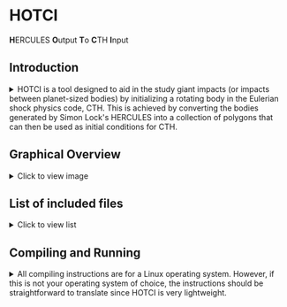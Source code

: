 # HOTCI

**H**ERCULES **O**utput **T**o **C**TH **I**nput

## Introduction
<details>
    <summary>
HOTCI is a tool designed to aid in the study giant impacts (or impacts between planet-sized bodies) by initializing a rotating body in the Eulerian shock physics code, CTH. This is achieved by converting the bodies generated by Simon Lock's HERCULES into a collection of polygons that can then be used as initial conditions for CTH.
</summary>

### What is HERCULES?
HERCULES (Highly Eccentric Rotating Concentric U [Potential] Layers Equilibrium Structure) is a program written by Simon Lock to solve for the equilibrium structure of a self-gravitating fluid. The algorithm used by HERCULES was originally found by Hubbard (2012, 2013) in order to study Jupiter. The algorithm has since been extended by Kong et al. (2013) and Hubbard et al. (2014) to accomodate bodies with large rotational distortion. HERCULES is an open-source manifestation of this algorithm, written in C++.

### What is CTH?
CTH is a large shock-physics code that has been over-seen by many employees of Sandia National Laboratory. It is fundamentally an Eulerian method though at each time-step it solves the Lagrangian equations and remaps the solution to the Eulerian grid via a van Leer scheme that is accurate to second order (van Leer, 1977; McGlaun, 1982). CTH implements two major features that make it popular for simulating giant impacts. Firstly, it implements self-gravity, which is critical for studying any process in the large length regime. Secondly, it implements adaptive mesh refinement, wherein the Eulerian mesh is recursively subdivided to increase resolution locally, this saves computational resources when large regions of the simulation domain are occupied by the void of space.

### Flow of Data in HOTCI
HOTCI is a small script written in Python3 and C++ that can be used to simulate rapidly rotating bodies in the shock physics code CTH. This is accomplished through the following multistep process. First, a rotating body is generated using HERCULES. The output of HERCULES (which is a custom binary format) is read and analyzed by HOTCI. During this step HOTCI attempts to match data-points in HERCULES directly to points on the surface of a polygon in CTH. However, HOTCI might unresolve the body if the resolution in HERCULES is too high. since HERCULES performs without calculating temperature, HOTCI may also calculate the temperature if the user desires. Next, the data that defines the body is converted into a string format that can be read by CTH. A surrogate CTH input file must supplied to HOTCI (the surrogate CTH input file may be any valid CTH input file). HOTCI then searches this input file for the initial conditions section and overwrites it with the rotating body's string representation. Finally, HOTCI creates a new file such that the surrogate input file is undisturbed.

</details>

## Graphical Overview
<details>
    <summary>Click to view image</summary>
<img src=images/HOTCI_graphic.png width=600 height=600>

The image above illustrates how HOTCI work. Only the topmost pictures, **A** and **E**, contain data generated by HERCULES and CTH, respectively; the rest of the images have been rendered solely for illustrative purposes. 
* **A**: In this step HOTCI reads a HERCULES output file and converts it into a CTH input file.
* **B**: CTH reads the input file and processes the body one layer at a time. Each layer is homogeneous in density, pressure, and temperature.
* **C**: The layer is incorporated into the Eulerian mesh. In this step CTH gives each cell of the mesh a velocity, volume fraction for each material, and any necessary thermodynamic variables.
* **D**: This panel is included to illustratculties one has when representing a spherical object in a rectangular grid, the resolution is exaggerated.
* **E**: A cross section of an example body in CTH.
    
</details>


## List of included files
<details>
    <summary>Click to view list</summary>

### HOTCI.py
A Python file containing HOTCI’s main function. There are several variables defined at the top of HOTCI.py that are intended to be edited by the user. These variables determine HOTCI’s reading and writing behavior. They are:
* HERCULES_OUT_DIR: A string containing the directory where HERCULES dumps its output files.
* HERCULES_OUT_FNAMES: A list of strings containing the names of the HERCULES output files that will be read. The user is able to include any number of file names however the length of the HERCULES_OUT_FNAMES list must be equal to that of … In order for HOTCI to run properly, the user is responsibility for ensuring that this condition is met.
* CTH_IN_DIR: A string containing the directory where HOTCI searches for and saves all CTH input files.
* CTH_BASE_FNAME: HOTCI requires a partial CTH input file to work from, this is a sting containing the name of such a file.
* CTH_IN_FNAME: A string containing the name of the CTH input file that HOTCI generates.
* MATERIAL_FNAMES: A list of strings containing the locations of 

### lib/HERCULES_structures.py
A Python file containing classes for analyzing the binary output of HERCULES.

### lib/eosFunctions.py
A Python file containing a collection of functions for analyzing tabular eos files.

### lib/eostable.py
A Python file containing a collection of classes to represent tabular eos files.

### lib/eos/EOS_class.h
A C++ file containing the EOS class definition. This class is used to calculate the temperature of the HERCULES layers.

### lib/eos/EOS_functions.cc
A C++ file containing function definitions for the EOS class.

### lib/eos/setup.py
A Python file that determines how the C++ files in the eos directory will be compiled into a Python library.

### lib/eos/vector_operations.h
A C++ header containing the VecDoub class definition.

### lib/eos/vector_operations.cc
A C++ file containing the function definitions for the VecDoub class.

</details>

## Compiling and Running
<details>
    <summary>All compiling instructions are for a Linux operating system. However, if this is not your operating system of choice, the instructions should be straightforward to translate since HOTCI is very lightweight.</summary>

### Dependencies
HOTCI requires CTH and HERCULES to be installed and running. To work properly CTH should implement self-gravity, which is included in the latest version. HOTCI requires a Python 3.0 interpreter or later.
The only element of HOTCI which must be compiled is the eos.so library, which is a wrapping of a C++ library that was written for HERCULES. Thus a C++ compiler will also be needed, the default is g++ but this may be changed to accomodate your prefered C++ compiler. There are many ways to create a python library by wrapping C++ source code. The method detailed here used the distutils and Cython libraries. These libraries are included in many of the most popular python distributions, including Anaconda and Sage, so they will likely be installed with the Python 3.0 interpreter. To check if the distutils and Cython libraries were included in your Python distribution run the following from the command line.
```
$ python
>>> from distutils.core import setup
>>> from Cython.Build import cythonize
```
If this does not produce an error than you are ready to start compiling HOTCI.

### Wrapping eos.so
From the HOTCI directory, enter the eos subdirectory and run setup.py in “build” mode.
```
HOTCI$ cd eos
eos$ python setup.py build
```
This should create a new file called eos.so in the build subdirectory entitled lib.[your OS]. Copy the newly created eos.so file into the HOTCI parent directory.
```
eos$ cp build/lib.linux-x86_64-2.7/eos.so ../
```
If the eos.so file was not created but distutils and Cython were properly installed, then the issue probably occurred when trying to link Python.h. To fix this error open the setup.py file and modify the include_dirs list to contain the directory where your Python.h file is located. On my machine this is the /opt/local/include/ directory.

3.3 Running
    Once the necessary libraries have been downloaded and compiled, the HOTCI.py file must be modified to match your work environment. This is accomplished by opening HOTCI.py file. Lines 17-38 contain all the variables a user might want to modify. They appear as follows.

HERCULES_OUT_DIR = "../Output/"
HERCULES_OUT_FNAMES = ["M96L1.5_L1.48725_N200_Nm800_k12_f020_p10000_l1_0_1.5_fi\
nal", "M12omega2e-4_L1.983_N100_Nm400_k12_f020_p10000_l1_0_1.5_final"]

CTH_IN_DIR = "CTH_in/"
CTH_BASE_FNAME = "CTH_ANEOS_test_impact.in"
CTH_IN_FNAME = "test_M91_m12_L1.5.in"

MATERIAL_FNAMES = ['../EOS_files/HERCULES_EOS_forsterite_S3.20c_log.txt', '../EOS_files/HERCULES_EOS_Iron_T4kK_P135GPa_Rho7-15.txt']
# PD_FLAG key:
# 1: pressure and temperature
# 2: density and temperature
# 3: pressure and density
PDT_FLG = 2




# NOTE: These are in CGS units
CENTERS = [[0, 0, 0], [7.056e8, 7.056e8, 0]]
VELOCITIES = [[0, 0, 0], [-8.795e5, 0, 0]]

# CTH limits the number of vertices in its input files so when the HERCULES
# resolution is too fine the shape cannot be transferred in a 1-to-1 fashion.
# When this occurs, we unresolve the HERCULES structure following a cubic
# spline interpolation of the original points. The new number of points is
# defined by NUM_NEW_MU.
NUM_NEW_MU = 600

INDENT = " "

Each variable’s usage is detailed in section 2.1. It is particularly important that the user updates their file names and directories.
    
    After the variables have been updated HOTCI can be run by simply typing the following into the command line.

HOTCI$ python HOTCI.py

</details>
